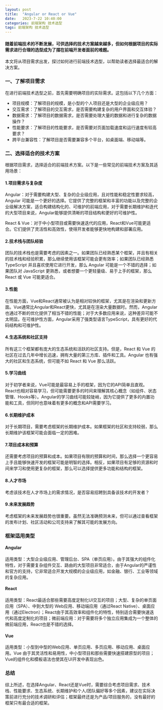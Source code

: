 ```yaml
---
layout: post
title:  "Angular or React or Vue"
date:   2023-7-22 10:40:00
categories: 前端架构 技术选型
tags: 前端架构 技术选型
---
```

#### 随着前端技术的不断发展，可供选择的技术方案越来越多，但如何根据项目的实际需求进行合理的选型成为了摆在前端开发者面前的难题。

本文将从项目需求出发，探讨如何进行前端技术选型，以帮助读者选择最适合的解决方案。

### 一、了解项目需求
在进行前端技术选型之前，首先需要明确项目的实际需求。这包括以下几个方面：
- 项目规模：了解项目的规模，是小型的个人项目还是大型的企业级应用？
- 交互需求：了解项目的交互需求，是否需要构建复杂的用户界面和交互体验？
- 数据需求：了解项目的数据需求，是否需要处理大量的数据和进行复杂的数据操作？
- 性能要求：了解项目的性能要求，是否需要对页面加载速度和运行速度有较高要求？
- 跨平台兼容性：了解项目是否需要兼容多个平台，如桌面端、移动端等。

### 二、选择适合的技术方案
根据项目需求，选择适合的前端技术方案。以下是一些常见的前端技术方案及其适用场景：

#### 1.项目需求与复杂度
Angular：对于需要构建大型、复杂的企业级应用，且对性能和稳定性要求较高，Angular 可能是一个更好的选择。它提供了完整的框架和丰富的功能以及完整的企业级解决方案，适合构建结构化的、可维护的前端应用，对于需要长期维护和迭代的大型项目来说，Angular能够提供清晰的项目结构和更好的可维护性。

React & Vue：对于中小型项目或需要快速迭代的应用，React和Vue可能更适合。它们提供了灵活性和高效性，使得开发者能够更快地构建和部署应用。

#### 2.技术栈与团队经验
团队的技术栈也是需要考虑的因素之一。如果团队已经熟悉某个框架，并且有相关的技术栈和经验积累，那么继续使用该框架可能会更有效率；如果团队已经熟悉 TypeScript 并且喜欢使用它进行开发，那么 Angular 可能是一个不错的选择；如果团队对 JavaScript 更熟悉，或者想要一个更轻量级、易于上手的框架，那么 React 或 Vue 可能更适合。

#### 3.性能
在性能方面，Vue和React通常被认为是相对较快的框架，尤其是在渲染和更新方面。Vue通常比Angular和React更快，尤其是在渲染大量数据时。然而，Angular也通过不断的优化提供了相当不错的性能；对于大多数应用来说，这种差异可能不太明显。在可维护性方面，Angular采用了强类型语言TypeScript，具有更好的代码结构和可维护性。

#### 4.生态系统和社区支持
所有这三个框架都有庞大的生态系统和活跃的社区支持。但是，React 和 Vue 的社区在过去几年中增长迅速，拥有大量的第三方库、插件和工具。Angular 也有强大的社区和生态系统，但可能不如 React 和 Vue 那么活跃。

#### 5.学习曲线
对于初学者来说，Vue可能是最容易上手的框架，因为它的API简单且直观。React也相对容易学习，但可能需要更多的时间来理解其核心概念（如组件、状态管理、Hooks等）。Angular的学习曲线可能较陡峭，因为它提供了更多的内置功能和工具，但同时也意味着有更多的概念和API需要学习。

#### 6.长期维护成本
对于长期项目，需要考虑框架的长期维护成本。如果框架的社区和支持较弱，那么长期维护该框架可能会面临一定的困难。

#### 7.项目成本和预算
还需要考虑项目的预算和成本。如果项目有限的预算和时间，那么选择一个更容易上手且能够快速开发的框架可能是明智的选择。相反，如果项目有足够的资源和时间来学习和使用更复杂的框架，那么可以选择提供更多功能和结构的框架。

#### 8.人才市场
考虑该技术在人才市场上的需求情况，是否容易招聘到具备该技术的开发者？

#### 9.未来发展趋势
考虑框架的未来发展趋势也很重要。虽然无法准确预测未来，但可以通过查看框架的发布计划、社区活动和公司支持来了解其可能的发展方向。

### 框架适用类型

#### Angular

适用类型：大型企业级应用、管理后台、SPA（单页应用）。由于其强大的组件化特性，对于需要复杂组件交互、路由的大型项目非常适合，由于Angular的严谨性和官方的支持，它非常适合开发大规模的企业级应用，如金融、银行、工业等领域的复杂应用。

#### React

适用类型：React最适合那些需要高度定制化UI交互的项目；大型、复杂的单页面应用（SPA）、中到大型的 Web应用、移动端应用（通过React Native）、桌面应用（通过Electron）；React由于其高效率和组件化的特性，特别适合需要快速迭代和高度定制化的项目；微前端应用：对于需要将多个独立应用集成为一个整体的微前端应用，React也是不错的选择。

#### Vue

适用类型：小型到中型的Web应用、单页应用、多页应用、移动应用、桌面应用。Vue 由于其灵活性和易用性，中小型项目和那些需要快速搭建原型的项目；Vue的组件化和模板语法也使其在UI开发中表现出色。


### 总结
综上所述，在选择Angular、React还是Vue时，需要综合考虑项目需求、技术栈、性能要求、生态系统、长期维护和个人/团队偏好等多个因素，建议在实际决策前进行充分的技术调研和评估；框架最终还是为产品/项目服务的，没有最好的框架只有最合适的框架。
